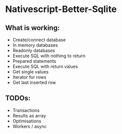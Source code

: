 # Nativescript-Better-Sqlite

## What is working:
- Create/connect database
- In memory databases
- Readonly databases
- Execute SQL with nothing to return
- Prepared statements
- Execute SQL with return values
- Get single values
- Iterator for rows
- Get last inserted row

## TODOs:
- Transactions
- Results as array
- Optimisations
- Workers / async
